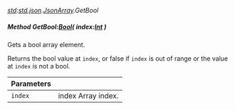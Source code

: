 _[std](../../modules/std/std-module.md):[std.json](../../modules/std/std-json.md).[JsonArray](../../modules/std/std-json-jsonarray.md).GetBool_
##### Method GetBool:[Bool](../../modules/wonkey/wonkey-types-bool.md)( index:[Int](../../modules/wonkey/wonkey-types-int.md) )
Gets a bool array element.

Returns the bool value at `index`, or false if `index` is out of range or the value at `index` is not a bool.

| Parameters |    |
|:-----------|:---|
| `index` | index Array index. |

